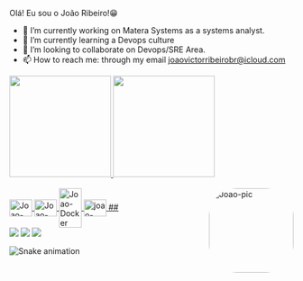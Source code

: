  Olá! Eu sou o João Ribeiro!😁

- 🔭 I’m currently working on Matera Systems as a systems analyst. 
- 🌱 I’m currently learning a Devops culture
- 👯 I’m looking to collaborate on Devops/SRE Area. 
- 📫 How to reach me: through my email joaovictorribeirobr@icloud.com 

<div align="left">
  <a href="https://github.com/joaovictorribeirobrr">
  <img height="180em" src="https://github-readme-stats.vercel.app/api?username=joaovictorribeirobrr&show_icons=true&theme=github_dark&include_all_commits=true&count_private=true"/>
  <img height="180em" src="https://github-readme-stats.vercel.app/api/top-langs/?username=joaovictorribeirobrr&layout=compact&langs_count=7&theme=github_dark"/>
</div>
  
  <div style="display: inline_block"><br>
  <img align="center" alt="Joao-AWS" height="30" width="40" src="https://cdn.jsdelivr.net/gh/devicons/devicon/icons/amazonwebservices/amazonwebservices-original.svg">
  <img align="center" alt="Joao-Azure" height="30" width="40" src="https://cdn.jsdelivr.net/gh/devicons/devicon/icons/azure/azure-original.svg">
  <img align="center" alt="Joao-Docker" height="70" width="40" src="https://cdn.jsdelivr.net/gh/devicons/devicon/icons/docker/docker-original.svg">
  <img align="center" alt="joao-Googlecloud" height="30" width="40" src="https://cdn.jsdelivr.net/gh/devicons/devicon/icons/googlecloud/googlecloud-original.svg">
  <img align="right" alt="Joao-pic" height="150" style="border-radius:50px;" 
</div>
 ## 
<div>
  <a href="https://www.instagram.com/victorribeirojoo" target="_blank"><img src="https://img.shields.io/badge/-Instagram-%23E4405F?style=for-the-badge&logo=instagram&logoColor=white" target="_blank"></a>
  <a href = "mailto:joaovictorribeirobrr@gmail.com"><img src="https://img.shields.io/badge/-Gmail-%23333?style=for-the-badge&logo=gmail&logoColor=white" target="_blank"></a>
  <a href="https://www.linkedin.com/in/jo%C3%A3o-victor-ribeiro-18365096" target="_blank"><img src="https://img.shields.io/badge/-LinkedIn-%230077B5?style=for-the-badge&logo=linkedin&logoColor=white" target="_blank"></a>

![Snake animation](https://github.com/joaovictorribeirobrr/joaovictorribeirobrr/blob/output/github-contribution-grid-snake.svg) 
  
</div>
  
  
  
